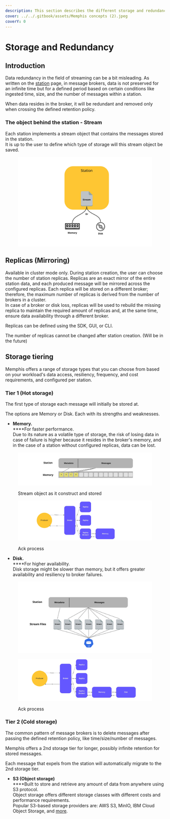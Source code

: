 ```yaml
---
description: This section describes the different storage and redundancy options
cover: ../../.gitbook/assets/Memphis concepts (2).jpeg
coverY: 0
---
```


# Storage and Redundancy

## Introduction

Data redundancy in the field of streaming can be a bit misleading. As written on the [station](station.md) page, in message brokers, data is not preserved for an infinite time but for a defined period based on certain conditions like ingested time, size, and the number of messages within a station.

When data resides in the broker, it will be redundant and removed only when crossing the defined retention policy.

### The object behind the station - Stream

Each station implements a stream object that contains the messages stored in the station. \
It is up to the user to define which type of storage will this stream object be saved.

<figure><img src="../../.gitbook/assets/stream.jpeg" alt=""><figcaption></figcaption></figure>



## Replicas (Mirroring)

Available in cluster mode only. During station creation, the user can choose the number of station replicas. Replicas are an exact mirror of the entire station data, and each produced message will be mirrored across the configured replicas. Each replica will be stored on a different broker; therefore, the maximum number of replicas is derived from the number of brokers in a cluster.\
In case of a broker or disk loss, replicas will be used to rebuild the missing replica to maintain the required amount of replicas and, at the same time, ensure data availability through a different broker.

Replicas can be defined using the SDK, GUI, or CLI.

The number of replicas cannot be changed after station creation. (Will be in the future)

## Storage tiering

Memphis offers a range of storage types that you can choose from based on your workload's data access, resiliency, frequency, and cost requirements, and configured per station.

### Tier 1 (Hot storage)

The first type of storage each message will initially be stored at.

The options are Memory or Disk. Each with its strengths and weaknesses.

* **Memory.**\
  ****For faster performance.\
  Due to its nature as a volatile type of storage, the risk of losing data in case of failure is higher because it resides in the broker's memory, and in the case of a station without configured replicas, data can be lost.

<figure><img src="../../.gitbook/assets/storage type memory.jpeg" alt=""><figcaption><p>Stream object as it construct and stored</p></figcaption></figure>

<figure><img src="../../.gitbook/assets/mem ack.jpeg" alt=""><figcaption><p>Ack process</p></figcaption></figure>

* **Disk.**\
  ****For higher availability.\
  Disk storage might be slower than memory, but it offers greater availability and resiliency to broker failures.

<figure><img src="../../.gitbook/assets/disk.jpeg" alt=""><figcaption></figcaption></figure>



<figure><img src="../../.gitbook/assets/disk ack.jpeg" alt=""><figcaption><p>Ack process</p></figcaption></figure>

### Tier 2 (Cold storage)

The common pattern of message brokers is to delete messages after passing the defined retention policy, like time/size/number of messages.

Memphis offers a 2nd storage tier for longer, possibly infinite retention for stored messages.

Each message that expels from the station will automatically migrate to the 2nd storage tier.

* **S3 (Object storage)**\
  ****Built to store and retrieve any amount of data from anywhere using S3 protocol.\
  Object storage offers different storage classes with different costs and performance requirements.\
  Popular S3-based storage providers are: AWS S3, MinIO, IBM Cloud Object Storage, and [more](https://documentation.commvault.com/v11/essential/9237\_supported\_cloud\_storage\_s3\_compatible\_object\_storage\_vendors.html).
